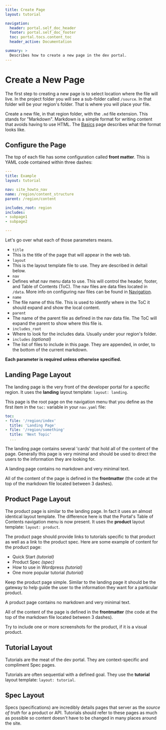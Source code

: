 ```yaml
---
title: Create Page
layout: tutorial

navigation: 
  header: portal.self_doc_header
  footer: portal.self_doc_footer 
  toc: portal.tocs.content_toc
  header_active: Documentation

summary: > 
  Describes how to create a new page in the dev portal.
---
```


# Create a New Page


The first step to creating a new page is to select location where the file will live. In the project folder you will see a sub-folder called `/source`. In that folder will be your region's folder. That is where you will place your file.

Create a new file, in that region folder, with the `.md` file extension. This stands for "Markdown". Markdown is a simple format for writing content that avoids having to use HTML. The [Basics](/portal/basics/) page describes what the format looks like.

## Configure the Page

The top of each file has some configuration called **front matter**. This is YAML code contained within three dashes:

```yaml
---
title: Example
layout: tutorial

nav: site_howto_nav
name: /region/content_structure
parent: /region/content

includes_root: region
includes:
- subpage1
- subpage2

---
```

Let's go over what each of those parameters means.

- `title`
 - This is the title of the page that will appear in the web tab.
- `layout`
 - This is the layout template file to use. They are described in deltail below.
- `nav`
 - Defines what nav menu data to use. This will control the header, footer, and Table of Contents (ToC). The nav files are data files located in `/data`. More info on configuring nav files can be found in [Navigation](/portal/navigation/).
- `name`
 - The file name of this file. This is used to identify where in the ToC it should expand and show the local content.
- `parent`
 - The name of the parent file as defined in the nav data file. The ToC will expand the parent to show where this file is.
- `includes_root`
 - Where to look for the includes data. Usually under your region's folder.
- `includes` *(optional)*
 - The list of files to include in this page. They are appended, in order, to the bottom of the current markdown.

**Each parameter is required unless otherwise specified.**


## Landing Page Layout

The landing page is the very front of the developer portal for a specific region. It uses the **landing** layout template: `layout: landing`.

This page is the root page on the navigation menu that you define as the first item in the `toc:` variable in your `nav.yaml` file:

```yaml
toc:
- file: '/region/index'
  title: 'Landing Page'
- file: '/region/something'
  title: 'Next Topic'
  ...
```

The landing page contains several 'cards' that hold all of the content of the page. Generally this page is very minimal and should be used to direct the users to the information they are looking for. 

A landing page contains no markdown and very minimal text.

All of the content of the page is defined in the **frontmatter** (the code at the top of the markdown file located between 3 dashes).

 
## Product Page Layout

The product page is similar to the landing page. In fact it uses an almost identical layout template. The difference here is that the Portal's Table of Contents navigation menu is now present. It uses the **product** layout template: `layout: product`.

The product page should provide links to tutorials specific to that product as well as a link to the product spec. Here are some example of content for the product page:

- Quick Start *(tutorial)*
- Product Spec *(spec)*
- How to use in Wordpress *(tutorial)*
- One more popular tutorial *(tutorial)*

Keep the product page simple. Similar to the landing page it should be the gateway to help guide the user to the information they want for a particular product.

A product page contains no markdown and very minimal text.

All of the content of the page is defined in the **frontmatter** (the code at the top of the markdown file located between 3 dashes).

Try to include one or more screenshots for the product, if it is a visual product.


## Tutorial Layout

Tutorials are the meat of the dev portal. They are context-specific and compliment Spec pages.

Tutorials are often sequential with a defined goal. They use the **tutorial** layout template: `layout: tutorial`.

## Spec Layout

Specs (specifications) are incredibly details pages that server as the *source of truth* for a product or API. Tutorials should refer to these pages as much as possible so content doesn't have to be changed in many places around the site.
